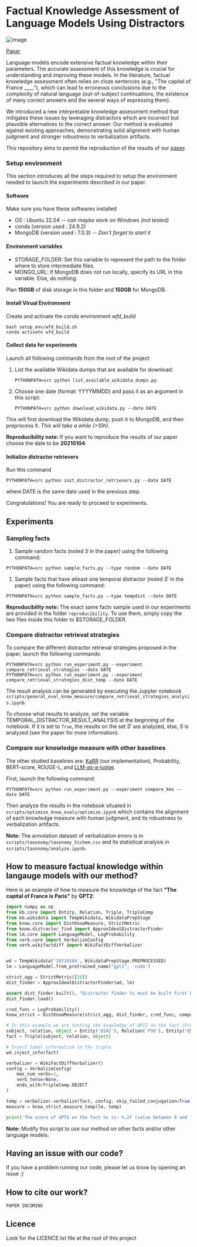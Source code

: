 # Factual Knowledge Assessment of Language Models Using Distractors

![image](https://github.com/user-attachments/assets/785cf87f-5608-4a2c-94d0-1dd18f162be1)

[Paper](still_not_ready)

Language models encode extensive factual knowledge within their parameters. The accurate assessment of this knowledge is crucial for understanding and improving these models. In the literature, factual knowledge assessment often relies on cloze sentences (e.g., "The capital of France ____"), which can lead to erroneous conclusions due to the complexity of natural language (out-of-subject continuations, the existence of many correct answers and the several ways of expressing them). 

We introduced a new interpretable knowledge assessment method that mitigates these issues by leveraging distractors which are incorrect but plausible alternatives to the correct answer. Our method is evaluated against existing approaches, demonstrating solid alignment with human judgment and stronger robustness to verbalization artifacts.

This repository aims to permit the reproduction of the results of our [paper](still_not_ready).


### Setup environment

This section introduces all the steps required to setup the environment needed to launch the experiments described in our paper.

#### Software
Make sure you have these softwares installed

- OS : Ubuntu 22.04 -- *can maybe work on Windows (not tested)*
- conda (version used : 24.9.2)
- MongoDB (version used : 7.0.3) -- *Don't forget to start it*

#### Environment variables

- STORAGE_FOLDER: Set this variable to represent the path to the folder where to store intermediate files. 
- MONGO_URL: If MongoDB does not run locally, specify its URL in this variable. Else, do nothing.

Plan **150GB** of disk storage in this folder and **150GB** for MongoDB.

#### Install Virual Environment

Create and activate the conda environment *wfd_build*
```
bash setup_env/wfd_build.sh
conda activate wfd_build
```


#### Collect data for experiments
Launch all following commands from the root of the project 
1. List the available Wikidata dumps that are available for download:
   ```
   PYTHONPATH=src python list_available_wikidata_dumps.py
   ```
1. Choose one date (format: YYYYMMDD) and pass it as an argument in this script:
   ```
   PYTHONPATH=src python download_wikidata.py --date DATE
   ```
This will first download the Wikidata dump, push it to MongoDB, and then preprocess it. *This will take a while (>10h)*.

**Reproducibility note:** If you want to reproduce the results of our paper choose the date to be **20210104**.

#### Initialize distractor retrievers

Run this command
```
PYTHONPATH=src python init_distractor_retrievers.py --date DATE
```
where DATE is the same date used in the previous step.

Congratulations! You are ready to proceed to experiments.

## Experiments

### Sampling facts
1. Sample random facts (noted $S$ in the paper) using the following command:
```
PYTHONPATH=src python sample_facts.py --type random --date DATE
```

1. Sample facts that have atleast one temporal distractor (noted $S'$ in the paper) using the following command:
```
PYTHONPATH=src python sample_facts.py --type tempdist --date DATE
```

**Reproducibility note:** The exact same facts sample used in our experiments are provided in the folder `reproducibility`. To use them, simply copy the two files inside this folder to $STORAGE_FOLDER. 

### Compare distractor retrieval strategies
To compare the different distractor retrieval strategies proposed in the paper, launch the following commands:
```
PYTHONPATH=src python run_experiment.py --experiment compare_retrieval_strategies --date DATE
PYTHONPATH=src python run_experiment.py --experiment compare_retrieval_strategies_dist_temp --date DATE
```

The result analysis can be generated by executing the Jupyter notebook `scripts/general_eval_know_measure/compare_retrieval_strategies_analysis.ipynb`. 

To choose what results to analyze, set the variable TEMPORAL_DISTRACTOR_RESULT_ANALYSIS at the beginning of the notebook. If it is set to `True`, the results on the set $S'$ are analyzed, else, $S$ is analyzed (see the paper for more information). 



### Compare our knowledge measure with other baselines
The other studied baselines are: [KaRR](https://arxiv.org/pdf/2305.10519) (our implementation), Probability, BERT-score, ROUGE-L, and [LLM-as-a-judge](https://arxiv.org/pdf/2308.10168).

First, launch the following command:
```
PYTHONPATH=src python run_experiment.py --experiment compare_kms --date DATE
```

Then analyze the results in the notebook situated in `scripts/optimize_know_evals/optimize.ipynb` which contains the alignment of each knowledge measure with human judgment, and its robustness to verbalization artifacts.

**Note:** The annotation dataset of verbalization errors is in `scripts/taxonomy/taxonomy_hichem.csv` and its statistical analysis in `scripts/taxonomy/analyze.ipynb`.

## How to measure factual knowledge within langauge models with our method?

Here is an example of how to measure the knowledge of the fact **"The capital of France is Paris"** by **GPT2**:

```python
import numpy as np
from kb.core import Entity, Relation, Triple, TripleComp
from kb.wikidata import TempWikidata, WikidataPrepStage
from know.core import DistKnowMeasure, StrictMetric
from know.distractor_find import ApproxIdealDistractorFinder
from lm.core import LanguageModel, LogProbability
from verb.core import VerbalizeConfig
from verb.wikifactdiff import WikiFactDiffVerbalizer


wd = TempWikidata('20210104', WikidataPrepStage.PREPROCESSED)
lm = LanguageModel.from_pretrained_name("gpt2", 'cuda')

strict_agg = StrictMetric([20])
dist_finder = ApproxIdealDistractorFinder(wd, lm)

assert dist_finder.built(), "Distractor finder %s must be built first before executing this script!" % dist_finder
dist_finder.load()

cred_func = LogProbability()
know_strict = DistKnowMeasure(strict_agg, dist_finder, cred_func, compute_cred_on_object=True)

# In this example we are testing the knowledge of GPT2 on the fact (France, capital, Paris)
subject, relation, object = Entity('Q142'), Relation('P36'), Entity('Q90')
fact = Triple(subject, relation, object)

# Inject label information in the triple
wd.inject_info(fact)

verbalizer = WikiFactDiffVerbalizer()
config = VerbalizeConfig(
    max_num_verbs=1,
    verb_tense=None,
    ends_with=TripleComp.OBJECT
)

temp = verbalizer.verbalize(fact, config, skip_failed_conjugation=True)
measure = know_strict.measure_temp(lm, temp)

print('The score of GPT2 on the fact %s is: %.2f (value between 0 and 1)' % (fact, measure.result[0]))
```

**Note:** Modify this script to use our method on other facts and/or other language models. 

## Having an issue with our code?

If you have a problem running our code, please let us know by opening an issue ;)

## How to cite our work?

```
PAPER INCOMING
```

## Licence

Look for the LICENCE.txt file at the root of this project
